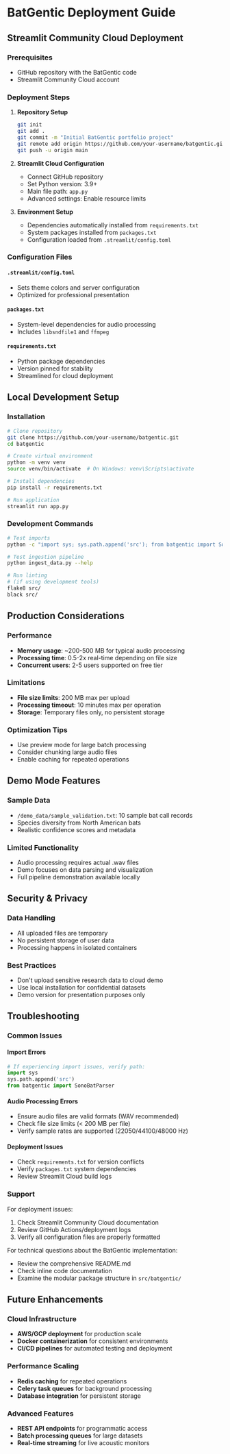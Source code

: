 # BatGentic Deployment Guide

## Streamlit Community Cloud Deployment

### Prerequisites
- GitHub repository with the BatGentic code
- Streamlit Community Cloud account

### Deployment Steps

1. **Repository Setup**
   ```bash
   git init
   git add .
   git commit -m "Initial BatGentic portfolio project"
   git remote add origin https://github.com/your-username/batgentic.git
   git push -u origin main
   ```

2. **Streamlit Cloud Configuration**
   - Connect GitHub repository
   - Set Python version: 3.9+
   - Main file path: `app.py`
   - Advanced settings: Enable resource limits

3. **Environment Setup**
   - Dependencies automatically installed from `requirements.txt`
   - System packages installed from `packages.txt`
   - Configuration loaded from `.streamlit/config.toml`

### Configuration Files

#### `.streamlit/config.toml`
- Sets theme colors and server configuration
- Optimized for professional presentation

#### `packages.txt`
- System-level dependencies for audio processing
- Includes `libsndfile1` and `ffmpeg`

#### `requirements.txt`
- Python package dependencies
- Version pinned for stability
- Streamlined for cloud deployment

## Local Development Setup

### Installation
```bash
# Clone repository
git clone https://github.com/your-username/batgentic.git
cd batgentic

# Create virtual environment
python -m venv venv
source venv/bin/activate  # On Windows: venv\Scripts\activate

# Install dependencies
pip install -r requirements.txt

# Run application
streamlit run app.py
```

### Development Commands
```bash
# Test imports
python -c "import sys; sys.path.append('src'); from batgentic import SonoBatParser"

# Test ingestion pipeline
python ingest_data.py --help

# Run linting
# (if using development tools)
flake8 src/
black src/
```

## Production Considerations

### Performance
- **Memory usage**: ~200-500 MB for typical audio processing
- **Processing time**: 0.5-2x real-time depending on file size
- **Concurrent users**: 2-5 users supported on free tier

### Limitations
- **File size limits**: 200 MB max per upload
- **Processing timeout**: 10 minutes max per operation
- **Storage**: Temporary files only, no persistent storage

### Optimization Tips
- Use preview mode for large batch processing
- Consider chunking large audio files
- Enable caching for repeated operations

## Demo Mode Features

### Sample Data
- `/demo_data/sample_validation.txt`: 10 sample bat call records
- Species diversity from North American bats
- Realistic confidence scores and metadata

### Limited Functionality
- Audio processing requires actual .wav files
- Demo focuses on data parsing and visualization
- Full pipeline demonstration available locally

## Security & Privacy

### Data Handling
- All uploaded files are temporary
- No persistent storage of user data
- Processing happens in isolated containers

### Best Practices
- Don't upload sensitive research data to cloud demo
- Use local installation for confidential datasets
- Demo version for presentation purposes only

## Troubleshooting

### Common Issues

#### Import Errors
```python
# If experiencing import issues, verify path:
import sys
sys.path.append('src')
from batgentic import SonoBatParser
```

#### Audio Processing Errors
- Ensure audio files are valid formats (WAV recommended)
- Check file size limits (< 200 MB per file)
- Verify sample rates are supported (22050/44100/48000 Hz)

#### Deployment Issues
- Check `requirements.txt` for version conflicts
- Verify `packages.txt` system dependencies
- Review Streamlit Cloud build logs

### Support

For deployment issues:
1. Check Streamlit Community Cloud documentation
2. Review GitHub Actions/deployment logs
3. Verify all configuration files are properly formatted

For technical questions about the BatGentic implementation:
- Review the comprehensive README.md
- Check inline code documentation
- Examine the modular package structure in `src/batgentic/`

## Future Enhancements

### Cloud Infrastructure
- **AWS/GCP deployment** for production scale
- **Docker containerization** for consistent environments  
- **CI/CD pipelines** for automated testing and deployment

### Performance Scaling
- **Redis caching** for repeated operations
- **Celery task queues** for background processing
- **Database integration** for persistent storage

### Advanced Features
- **REST API endpoints** for programmatic access
- **Batch processing queues** for large datasets
- **Real-time streaming** for live acoustic monitors
